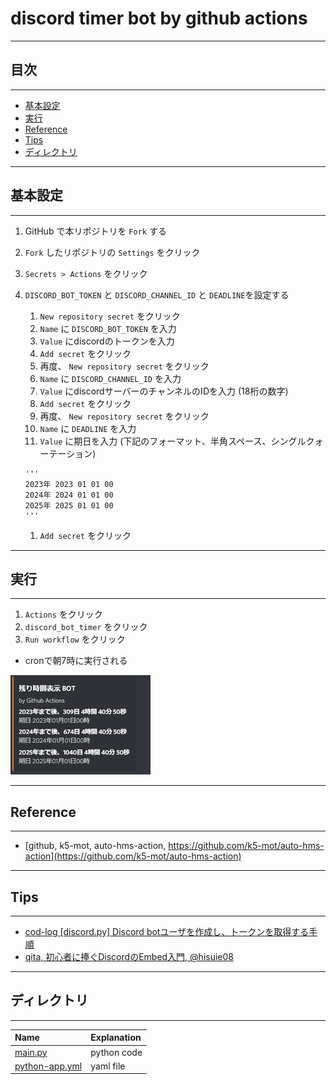 # discord timer bot by github actions

---
## 目次
---

* [基本設定](#基本設定)
* [実行](#実行)
* [Reference](#reference)
* [Tips](#tips)
* [ディレクトリ](#ディレクトリ)

---
## 基本設定
---
1. GitHub で本リポジトリを `Fork` する
1. `Fork` したリポジトリの `Settings` をクリック
1. `Secrets > Actions` をクリック
1. `DISCORD_BOT_TOKEN` と `DISCORD_CHANNEL_ID` と `DEADLINE`を設定する
    1. `New repository secret` をクリック
    1. `Name` に `DISCORD_BOT_TOKEN` を入力
    1. `Value` にdiscordのトークンを入力
    1. `Add secret` をクリック
    1. 再度、 `New repository secret` をクリック
    1. `Name` に `DISCORD_CHANNEL_ID` を入力
    1. `Value` にdiscordサーバーのチャンネルのIDを入力 (18桁の数字)
    1. `Add secret` をクリック
    1. 再度、 `New repository secret` をクリック
    1. `Name` に `DEADLINE` を入力
    1. `Value` に期日を入力 (下記のフォーマット、半角スペース、シングルクォーテーション)

    ~~~
    '''
    2023年 2023 01 01 00
    2024年 2024 01 01 00
    2025年 2025 01 01 00
    '''
    ~~~
    1. `Add secret` をクリック

---
## 実行
---
1. `Actions` をクリック
1. `discord_bot_timer` をクリック
1. `Run workflow` をクリック
- cronで朝7時に実行される

![スクリーンショット](./pic/discord_.screenshot.png) 

---
## Reference
---
- [github, k5-mot, auto-hms-action, https://github.com/k5-mot/auto-hms-action](https://github.com/k5-mot/auto-hms-action)

---
## Tips
---
- [cod-log [discord.py] Discord botユーザを作成し、トークンを取得する手順](https://cod-sushi.com/discord-py-token/)
- [qita, 初心者に捧ぐDiscordのEmbed入門, @hisuie08](https://qiita.com/hisuie08/items/5b63924156080694fc81)

---
##  ディレクトリ
---

|Name|Explanation|
|:-------------|:---|
|[main.py](./main.py) |python code|
|[python-app.yml](./.github/workflows/python-app.yml)|yaml file|

